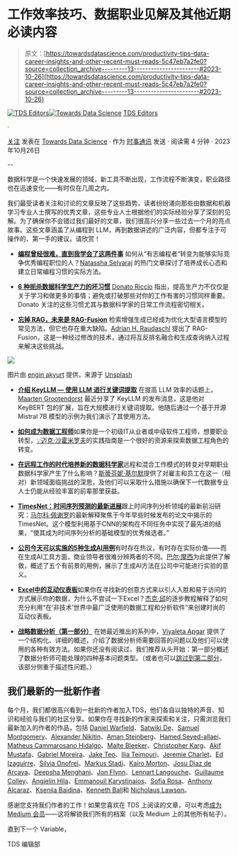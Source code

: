 # 工作效率技巧、数据职业见解及其他近期必读内容

> 原文：[https://towardsdatascience.com/productivity-tips-data-career-insights-and-other-recent-must-reads-5c47eb7a2fe0?source=collection_archive---------13-----------------------#2023-10-26](https://towardsdatascience.com/productivity-tips-data-career-insights-and-other-recent-must-reads-5c47eb7a2fe0?source=collection_archive---------13-----------------------#2023-10-26)

[](https://towardsdatascience.medium.com/?source=post_page-----5c47eb7a2fe0--------------------------------)[![TDS Editors](../Images/4b2d1beaf4f6dcf024ffa6535de3b794.png)](https://towardsdatascience.medium.com/?source=post_page-----5c47eb7a2fe0--------------------------------)[](https://towardsdatascience.com/?source=post_page-----5c47eb7a2fe0--------------------------------)[![Towards Data Science](../Images/a6ff2676ffcc0c7aad8aaf1d79379785.png)](https://towardsdatascience.com/?source=post_page-----5c47eb7a2fe0--------------------------------) [TDS Editors](https://towardsdatascience.medium.com/?source=post_page-----5c47eb7a2fe0--------------------------------)

·

[关注](https://medium.com/m/signin?actionUrl=https%3A%2F%2Fmedium.com%2F_%2Fsubscribe%2Fuser%2F7e12c71dfa81&operation=register&redirect=https%3A%2F%2Ftowardsdatascience.com%2Fproductivity-tips-data-career-insights-and-other-recent-must-reads-5c47eb7a2fe0&user=TDS+Editors&userId=7e12c71dfa81&source=post_page-7e12c71dfa81----5c47eb7a2fe0---------------------post_header-----------) 发表在 [Towards Data Science](https://towardsdatascience.com/?source=post_page-----5c47eb7a2fe0--------------------------------) · 作为 [时事通讯](/newsletter?source=post_page-----5c47eb7a2fe0--------------------------------) 发送 · 阅读需 4 分钟 · 2023年10月26日 [](https://medium.com/m/signin?actionUrl=https%3A%2F%2Fmedium.com%2F_%2Fvote%2Ftowards-data-science%2F5c47eb7a2fe0&operation=register&redirect=https%3A%2F%2Ftowardsdatascience.com%2Fproductivity-tips-data-career-insights-and-other-recent-must-reads-5c47eb7a2fe0&user=TDS+Editors&userId=7e12c71dfa81&source=-----5c47eb7a2fe0---------------------clap_footer-----------)

-- 

[](https://medium.com/m/signin?actionUrl=https%3A%2F%2Fmedium.com%2F_%2Fbookmark%2Fp%2F5c47eb7a2fe0&operation=register&redirect=https%3A%2F%2Ftowardsdatascience.com%2Fproductivity-tips-data-career-insights-and-other-recent-must-reads-5c47eb7a2fe0&source=-----5c47eb7a2fe0---------------------bookmark_footer-----------)

数据科学是一个快速发展的领域，新工具不断出现，工作流程不断演变，职业路径也在迅速变化——有时仅在几周之内。 

我们最受读者关注和讨论的文章反映了这些趋势，读者纷纷涌向那些由数据和机器学习专业人士撰写的优秀文章，这些专业人士根据他们的实际经验分享了深刻的见解。为了确保你不会错过我们最好的文章，我们很高兴分享一些过去一个月的亮点故事。这些文章涵盖了从编程到 LLM，再到数据讲述的广泛内容，但都专注于可操作的、第一手的建议。请欣赏！

+   [**编程曾经很难，直到我学会了这两件事**](/coding-was-hard-until-i-learned-these-2-things-1219840d0a0a) 如何从“有志编程者”转变为能够实际竞争优秀编程职位的人？[Natassha Selvaraj](https://medium.com/u/6a2ef1b1f09d?source=post_page-----5c47eb7a2fe0--------------------------------) 的热门文章探讨了培养成长心态和建立日常编程习惯的实际方法。

+   [**6 种扼杀数据科学生产力的坏习惯**](/6-bad-habits-killing-your-productivity-in-data-science-ce9c17c7b833) [Donato Riccio](https://medium.com/u/e384fc71d292?source=post_page-----5c47eb7a2fe0--------------------------------) 指出，提高生产力不仅仅是关于学习和做更多的事情；避免或打破那些对你的工作有害的习惯同样重要。Donato 关注的这些习惯尤其与数据科学家的日常工作流程密切相关。

+   [**忘掉 RAG，未来是 RAG-Fusion**](/forget-rag-the-future-is-rag-fusion-1147298d8ad1) 检索增强生成已经成为优化大型语言模型的常见方法，但它也存在重大缺陷。[Adrian H. Raudaschl](https://medium.com/u/921c5fccdb85?source=post_page-----5c47eb7a2fe0--------------------------------) 提出了 RAG-Fusion，这是一种经过修改的技术，通过将互反排名融合和生成查询纳入过程来解决这些挑战。

![](../Images/983c77feb6fc9b13dff6231769398662.png)

图片由 [engin akyurt](https://unsplash.com/@enginakyurt?utm_source=medium&utm_medium=referral) 提供，来源于 [Unsplash](https://unsplash.com/?utm_source=medium&utm_medium=referral)

+   [**介绍 KeyLLM — 使用 LLM 进行关键词提取**](/introducing-keyllm-keyword-extraction-with-llms-39924b504813) 在提高 LLM 效率的话题上，[Maarten Grootendorst](https://medium.com/u/22405c3b2875?source=post_page-----5c47eb7a2fe0--------------------------------) 最近分享了 KeyLLM 的发布消息，这是他对 KeyBERT 包的扩展，旨在大规模进行关键词提取。他随后通过一个基于开源 Mistral 7B 模型的示例为我们演示了其使用方法。

+   [**如何成为数据工程师**](/how-to-become-a-data-engineer-c0319cb226c2)如果你是一个初级IT从业者或中级软件工程师，想要职业转型，[💡迈克·沙霍米罗夫](https://medium.com/u/e06a48b3dd48?source=post_page-----5c47eb7a2fe0--------------------------------)的实践指南是一个很好的资源来探索数据工程角色的转变。

+   [**在远程工作的时代培养新的数据科学家**](/creating-new-data-scientists-in-the-age-of-remote-work-a590ff10d14)远程和混合工作模式的转变对早期职业数据科学家产生了什么影响？[斯蒂芬妮·基尔默](https://medium.com/u/a8dc77209ef3?source=post_page-----5c47eb7a2fe0--------------------------------)提供了对雇主和员工在这一（相对）新领域面临挑战的深思，及他们可以采取什么措施以确保下一代数据专业人士仍能从经验丰富的前辈那里获益。

+   [**TimesNet：时间序列预测的最新进展**](/timesnet-the-latest-advance-in-time-series-forecasting-745b69068c9c)跟上时间序列分析领域的最新前沿研究：[马尔科·佩谢罗](https://medium.com/u/741c1c8fcfbd?source=post_page-----5c47eb7a2fe0--------------------------------)的最新解释聚焦于今年早些时候发布的论文中揭示的TimesNet。这个模型利用基于CNN的架构在不同任务中实现了最先进的结果，“使其成为时间序列分析的基础模型的优秀候选者。”

+   [**公司今天可以实施的5种生成AI用例**](/5-generative-ai-use-cases-companies-can-implement-today-f458707bfbbe)有时存在热议，有时存在实际价值——而在生成AI工具方面，商业领导者很难分辨两者的不同。[巴尔·摩西](https://medium.com/u/2818bac48708?source=post_page-----5c47eb7a2fe0--------------------------------)为此提供了解救，概述了五个有前景的用例，展示了生成AI方法在公司中可能进行实验的意义。

+   [**Excel中的互动仪表板**](/interactive-dashboards-in-excel-4f92e2ee6494)如果你在寻找新的创意方式来以引人入胜和易于访问的方式展示你的数据，为什么不尝试一下Excel？[杰克·邱](https://medium.com/u/52b0d82d5bf5?source=post_page-----5c47eb7a2fe0--------------------------------)的逐步教程解释了如何充分利用“在‘非技术’世界中最广泛使用的数据工程和分析软件”来创建时尚的互动仪表板。

+   [**战略数据分析（第一部分）**](/strategic-data-analysis-part-1-fb2df3a43831) 在她最近推出的系列中，[Viyaleta Apgar](https://medium.com/u/ccae8864d5a4?source=post_page-----5c47eb7a2fe0--------------------------------) 提供了一个结构化、详细的概述，介绍了数据分析师需要回答的问题以及他们可以使用的各种有效方法。如果你还没有阅读过，我们推荐从头开始：第一部分概述了数据分析师可能处理的四种基本问题类型。（或者也可以[跳过到第二部分](/strategic-data-analysis-for-descriptive-questions-b6c9e469b32f)，该部分侧重于描述性问题。）

## 我们最新的一批新作者

每个月，我们都很高兴看到一批新的作者加入TDS，他们各自以独特的声音、知识和经验与我们的社区分享。如果你在寻找新的作家来探索和关注，只需浏览我们最新加入的作者的作品，包括 [Daniel Warfield](https://medium.com/u/bdc4072cbfdc?source=post_page-----5c47eb7a2fe0--------------------------------)、[Satwiki De](https://medium.com/u/d4bbc4d61092?source=post_page-----5c47eb7a2fe0--------------------------------)、[Samuel Montgomery](https://medium.com/u/bf5cf7332a65?source=post_page-----5c47eb7a2fe0--------------------------------)、[Alexander Nikitin](https://medium.com/u/5afaa29ee25a?source=post_page-----5c47eb7a2fe0--------------------------------)、[Aman Steinberg](https://medium.com/u/8596694b6819?source=post_page-----5c47eb7a2fe0--------------------------------)、[Hamed Seyed-allaei](https://medium.com/u/117d57551e70?source=post_page-----5c47eb7a2fe0--------------------------------)、[Matheus Cammarosano Hidalgo](https://medium.com/u/2d8a0d1399be?source=post_page-----5c47eb7a2fe0--------------------------------)、[Malte Bleeker](https://medium.com/u/b3f789fe994b?source=post_page-----5c47eb7a2fe0--------------------------------)、[Christopher Karg](https://medium.com/u/5fbda6d16c39?source=post_page-----5c47eb7a2fe0--------------------------------)、[Akif Mustafa](https://medium.com/u/7ff7bb988de?source=post_page-----5c47eb7a2fe0--------------------------------)、[Gabriel Moreira](https://medium.com/u/351cff053b19?source=post_page-----5c47eb7a2fe0--------------------------------)、[Jake Teo](https://medium.com/u/52b0d82d5bf5?source=post_page-----5c47eb7a2fe0--------------------------------)、[Ilia Teimouri](https://medium.com/u/bf9b9036159?source=post_page-----5c47eb7a2fe0--------------------------------)、[Jeremie Charlet](https://medium.com/u/11a086eb7d52?source=post_page-----5c47eb7a2fe0--------------------------------)、[Ed Izaguirre](https://medium.com/u/33a47cfa4187?source=post_page-----5c47eb7a2fe0--------------------------------)、[Silvia Onofrei](https://medium.com/u/ab562e798558?source=post_page-----5c47eb7a2fe0--------------------------------)、[Markus Stadi](https://medium.com/u/88759409b50c?source=post_page-----5c47eb7a2fe0--------------------------------)、[Kairo Morton](https://medium.com/u/475e9134255d?source=post_page-----5c47eb7a2fe0--------------------------------)、[Josu Diaz de Arcaya](https://medium.com/u/97cdebb24692?source=post_page-----5c47eb7a2fe0--------------------------------)、[Deepsha Menghani](https://medium.com/u/b0c00845bcfa?source=post_page-----5c47eb7a2fe0--------------------------------)、[Jon Flynn](https://medium.com/u/a3ee742fae3?source=post_page-----5c47eb7a2fe0--------------------------------)、[Lennart Langouche](https://medium.com/u/4bee88ffae4?source=post_page-----5c47eb7a2fe0--------------------------------)、[Guillaume Colley](https://medium.com/u/40c66a92e9d?source=post_page-----5c47eb7a2fe0--------------------------------)、[Angjelin Hila](https://medium.com/u/cb73222d75bc?source=post_page-----5c47eb7a2fe0--------------------------------)、[Emmanouil Karystinaios](https://medium.com/u/9d63e988ed0c?source=post_page-----5c47eb7a2fe0--------------------------------)、[Sofia Rosa](https://medium.com/u/a5b24231d702?source=post_page-----5c47eb7a2fe0--------------------------------)、[Anthony Alcaraz](https://medium.com/u/30bc9ffd2f4b?source=post_page-----5c47eb7a2fe0--------------------------------)、[Kseniia Baidina](https://medium.com/u/74b02464564b?source=post_page-----5c47eb7a2fe0--------------------------------)、[Kenneth Ball](https://medium.com/u/9c5f8506be44?source=post_page-----5c47eb7a2fe0--------------------------------)和 [Nicholaus Lawson](https://medium.com/u/87247d6fe280?source=post_page-----5c47eb7a2fe0--------------------------------)。

感谢您支持我们作者的工作！如果您喜欢在 TDS 上阅读的文章，可以考虑[成为 Medium 会员](https://bit.ly/tds-membership)——这将解锁我们所有的档案（以及 Medium 上的其他所有帖子）。

直到下一个 Variable，

TDS 编辑部
